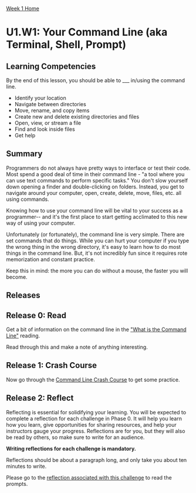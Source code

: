 [Week 1 Home](../)

# U1.W1: Your Command Line (aka Terminal, Shell, Prompt)

## Learning Competencies
By the end of this lesson, you should be able to ___ in/using the command line.
- Identify your location
- Navigate between directories
- Move, rename, and copy items
- Create new and delete existing directories and files
- Open, view, or stream a file
- Find and look inside files
- Get help

## Summary
Programmers do not always have pretty ways to interface or test their code. Most spend a good deal of time in their command line - "a tool where you can use text commands to perform specific tasks." You don't slow yourself down opening a finder and double-clicking on folders. Instead, you get to navigate around your computer, open, create, delete, move, files, etc. all using commands.

Knowing how to use your command line will be vital to your success as a programmer-- and it's the first place to start getting acclimated to this new way of using your computer.

Unfortunately (or fortunately), the command line is very simple. There are set commands that do things. While you can hurt your computer if you type the wrong thing in the wrong directory, it's easy to learn how to do most things in the command line. But, it's not incredibly fun since it requires rote memorization and constant practice.

Keep this in mind: the more you can do without a mouse, the faster you will become.

## Releases

## Release 0: Read
Get a bit of information on the command line in the ["What is the Command Line"](http://lifehacker.com/5633909/who-needs-a-mouse-learn-to-use-the-command-line-for-almost-anything) reading.

Read through this and make a note of anything interesting.

## Release 1: Crash Course
Now go through the [Command Line Crash Course](http://cli.learncodethehardway.org/book/) to get some practice.

## Release 2: Reflect
Reflecting is essential for solidifying your learning. You will be expected to complete a reflection for each challenge in Phase 0. It will help you learn how you learn, give opportunities for sharing resources, and help your instructors gauge your progress. Reflections are for you, but they will also be read by others, so make sure to write for an audience.

**Writing reflections for each challenge is mandatory.**

Reflections should be about a paragraph long, and only take you about ten minutes to write.

Please go to the [reflection associated with this challenge](reflection.md) to read the prompts.